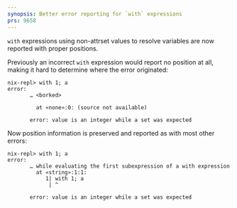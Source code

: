 ```yaml
---
synopsis: Better error reporting for `with` expressions
prs: 9658
---
```


`with` expressions using non-attrset values to resolve variables are now reported with proper positions.

Previously an incorrect `with` expression would report no position at all, making it hard to determine where the error originated:

```
nix-repl> with 1; a  
error:
       … <borked>

         at «none»:0: (source not available)

       error: value is an integer while a set was expected
```

Now position information is preserved and reported as with most other errors:

```
nix-repl> with 1; a
error:
       … while evaluating the first subexpression of a with expression
         at «string»:1:1:
            1| with 1; a
             | ^

       error: value is an integer while a set was expected
```

